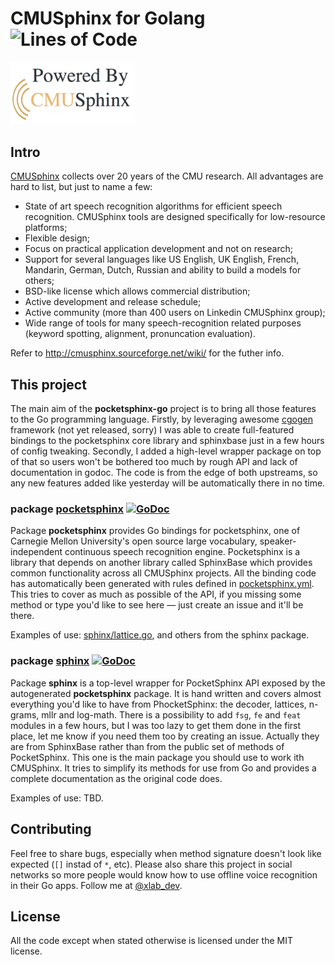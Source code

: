 # CMUSphinx for Golang ![Lines of Code](https://img.shields.io/badge/lines-3.7K-blue.svg)

<img alt="cmusphinx logo" src="internal/cmusphinx.png" width="200" />

## Intro

[CMUSphinx](http://cmusphinx.sourceforge.net) collects over 20 years of the CMU research. All advantages are hard to list, but just to name a few:

* State of art speech recognition algorithms for efficient speech recognition. CMUSphinx tools are designed specifically for low-resource platforms;
* Flexible design;
* Focus on practical application development and not on research;
* Support for several languages like US English, UK English, French, Mandarin, German, Dutch, Russian and ability to build a models for others;
* BSD-like license which allows commercial distribution;
* Active development and release schedule;
* Active community (more than 400 users on Linkedin CMUSphinx group);
* Wide range of tools for many speech-recognition related purposes (keyword spotting, alignment, pronuncation evaluation).

Refer to http://cmusphinx.sourceforge.net/wiki/ for the futher info.

## This project

The main aim of the **pocketsphinx-go** project is to bring all those features to the Go programming language. Firstly,
by leveraging awesome [cgogen](http://git.io/cgogen) framework (not yet released, sorry) I was able to create full-featured
bindings to the pocketsphinx core library and sphinxbase just in a few hours of config tweaking. Secondly, I added a high-level wrapper package on top of that so users won't be bothered too much by rough API and lack of documentation in godoc. The code is from the edge of both upstreams, so any new features added like yesterday will be automatically there in no time.

### package [pocketsphinx](/pocketsphinx) [![GoDoc](https://godoc.org/github.com/xlab/pocketsphinx-go/pocketsphinx?status.svg)](https://godoc.org/github.com/xlab/pocketsphinx-go/pocketsphinx)

Package **pocketsphinx** provides Go bindings for pocketsphinx, one of Carnegie Mellon University's open source large vocabulary, speaker-independent continuous speech recognition engine. Pocketsphinx is a library that depends on another library called SphinxBase which provides common functionality across all CMUSphinx projects. All the binding code has automatically been generated with rules defined in [pocketsphinx.yml](/pocketsphinx.yml). This tries to cover as much as possible of the API, if you missing some method or type you'd like to see here — just create an issue and it'll be there.

Examples of use: [sphinx/lattice.go](sphinx/lattice.go), and others from the sphinx package.

### package [sphinx](/sphinx) [![GoDoc](https://godoc.org/github.com/xlab/pocketsphinx-go/sphinx?status.svg)](https://godoc.org/github.com/xlab/pocketsphinx-go/sphinx)

Package **sphinx** is a top-level wrapper for PocketSphinx API exposed by the autogenerated **pocketsphinx** package. It is hand written and covers almost everything you'd like to have from PhocketSphinx: the decoder, lattices, n-grams, mllr and log-math. There is a possibility to add `fsg`, `fe` and `feat` modules in a few hours, but I was too lazy to get them done in the first place, let me know if you need them too by creating an issue. Actually they are from SphinxBase rather than from the public set of methods of PocketSphinx. This one is the main package you should use to work ith CMUSphinx. It tries to simplify its methods for use from Go and provides a complete documentation as the original code does.

Examples of use: TBD.

## Contributing

Feel free to share bugs, especially when method signature doesn't look like expected (`[]` instad of `*`, etc).
Please also share this project in social networks so more people would know how to use offline voice recognition
in their Go apps. Follow me at [@xlab_dev](https://twitter.com/xlab_dev).

## License

All the code except when stated otherwise is licensed under the MIT license.
